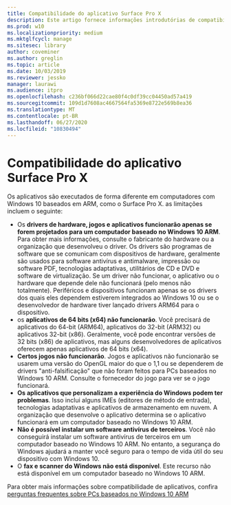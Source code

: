 ```yaml
---
title: Compatibilidade do aplicativo Surface Pro X
description: Este artigo fornece informações introdutórias de compatibilidade do aplicativo para PCs baseados em Surface Pro X ARM.
ms.prod: w10
ms.localizationpriority: medium
ms.mktglfcycl: manage
ms.sitesec: library
author: coveminer
ms.author: greglin
ms.topic: article
ms.date: 10/03/2019
ms.reviewer: jessko
manager: laurawi
ms.audience: itpro
ms.openlocfilehash: c236bf066d22cae80f4c0df39cc04450ad57a419
ms.sourcegitcommit: 109d1d7608ac4667564fa5369e8722e569b8ea36
ms.translationtype: MT
ms.contentlocale: pt-BR
ms.lasthandoff: 06/27/2020
ms.locfileid: "10830494"
---
```

# Compatibilidade do aplicativo Surface Pro X

Os aplicativos são executados de forma diferente em computadores com Windows 10 baseados em ARM, como o Surface Pro X. as limitações incluem o seguinte:

- Os **drivers de hardware, jogos e aplicativos funcionarão apenas se forem projetados para um computador baseado no Windows 10 ARM**. Para obter mais informações, consulte o fabricante do hardware ou a organização que desenvolveu o driver. Os drivers são programas de software que se comunicam com dispositivos de hardware, geralmente são usados para software antivírus e antimalware, impressão ou software PDF, tecnologias adaptativas, utilitários de CD e DVD e software de virtualização. Se um driver não funcionar, o aplicativo ou o hardware que depende dele não funcionará (pelo menos não totalmente). Periféricos e dispositivos funcionam apenas se os drivers dos quais eles dependem estiverem integrados ao Windows 10 ou se o desenvolvedor de hardware tiver lançado drivers ARM64 para o dispositivo.
- os **aplicativos de 64 bits (x64) não funcionarão**. Você precisará de aplicativos do 64-bit (ARM64), aplicativos do 32-bit (ARM32) ou aplicativos 32-bit (x86). Geralmente, você pode encontrar versões de 32 bits (x86) de aplicativos, mas alguns desenvolvedores de aplicativos oferecem apenas aplicativos de 64 bits (x64).
- **Certos jogos não funcionarão**. Jogos e aplicativos não funcionarão se usarem uma versão do OpenGL maior do que o 1,1 ou se dependerem de drivers "anti-falsificação" que não foram feitos para PCs baseados no Windows 10 ARM. Consulte o fornecedor do jogo para ver se o jogo funcionará.
- **Os aplicativos que personalizam a experiência do Windows podem ter problemas**. Isso inclui alguns IMEs (editores de método de entrada), tecnologias adaptativas e aplicativos de armazenamento em nuvem. A organização que desenvolve o aplicativo determina se o aplicativo funcionará em um computador baseado no Windows 10 ARM.
- **Não é possível instalar um software antivírus de terceiros**. Você não conseguirá instalar um software antivírus de terceiros em um computador baseado no Windows 10 ARM. No entanto, a segurança do Windows ajudará a manter você seguro para o tempo de vida útil do seu dispositivo com Windows 10.
- O **fax e scanner do Windows não está disponível**. Este recurso não está disponível em um computador baseado no Windows 10 ARM.

Para obter mais informações sobre compatibilidade de aplicativos, confira [perguntas frequentes sobre PCs baseados no Windows 10 ARM](https://support.microsoft.com/en-us/help/4521606)
